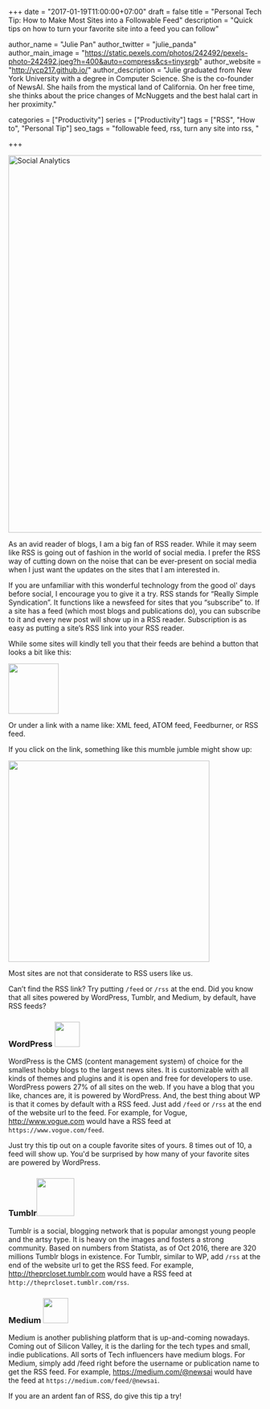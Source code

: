 +++
date = "2017-01-19T11:00:00+07:00"
draft = false
title = "Personal Tech Tip: How to Make Most Sites into a Followable Feed"
description = "Quick tips on how to turn your favorite site into a feed you can follow"

author_name = "Julie Pan"
author_twitter = "julie_panda"
author_main_image = "https://static.pexels.com/photos/242492/pexels-photo-242492.jpeg?h=400&auto=compress&cs=tinysrgb"
author_website = "http://ycp217.github.io/"
author_description = "Julie graduated from New York University with a degree in Computer Science. She is the co-founder of NewsAI. She hails from the mystical land of California. On her free time, she thinks about the price changes of McNuggets and the best halal cart in her proximity."

categories = ["Productivity"]
series = ["Productivity"]
tags = ["RSS", "How to", "Personal Tip"]
seo_tags = "followable feed, rss, turn any site into rss, "

+++

<img src="https://static.pexels.com/photos/242492/pexels-photo-242492.jpeg" width="750px" alt="Social Analytics">

As an avid reader of blogs, I am a big fan of RSS reader. While it may seem like RSS is going out of fashion in the world of social media. I prefer the RSS way of cutting down on the noise that can be ever-present on social media when I just want the updates on the sites that I am interested in.

If you are unfamiliar with this wonderful technology from the good ol' days before social, I encourage you to give it a try. RSS stands for “Really Simple Syndication”. It functions like a newsfeed for sites that you “subscribe” to. If a site has a feed (which most blogs and publications do), you can subscribe to it and every new post will show up in a RSS reader. Subscription is as easy as putting a site’s RSS link into your RSS reader.

While some sites will kindly tell you that their feeds are behind a button that looks a bit like this:

<img src="https://camo.githubusercontent.com/40c272b46c2b57652a398c8dc0546dd749fe6215/687474703a2f2f7777772e646966666572656e63656265747765656e2e696e666f2f73697465732f64656661756c742f66696c65732f696d616765732f312f61746f6d5f66656564735f6e6577735f69636f6e2e6a7067" width="100px" alt="">

Or under a link with a name like: XML feed, ATOM feed, Feedburner, or RSS feed.

If you click on the link, something like this mumble jumble might show up:

<img src="https://camo.githubusercontent.com/2da0bd68104935b9ef76fb62d4f395ea73ae366a/687474703a2f2f7777772e656a7264657369676e2e636f2e7a612f67726170686963732f6578616d706c652d7273732d666565642e6a7067" width="400px" alt="">

Most sites are not that considerate to RSS users like us.

Can’t find the RSS link? Try putting `/feed` or `/rss` at the end. Did you know that all sites powered by WordPress, Tumblr, and Medium, by default, have RSS feeds?

### WordPress <img src="https://camo.githubusercontent.com/885f3ed28e01fac2442606c20bad16ed294141cc/68747470733a2f2f6c68332e676f6f676c6575736572636f6e74656e742e636f6d2f5779693568363272396a3644616866375334556c346e4e4c644738376b336d395053655963736e6e447a4c4550423449784a4c2d516d5249565846716b5878376e76453d77333030" width="50px" alt="">

WordPress is the CMS (content management system) of choice for the smallest hobby blogs to the largest news sites. It is customizable with all kinds of themes and plugins and it is open and free for developers to use. WordPress powers 27% of all sites on the web. If you have a blog that you like, chances are, it is powered by WordPress. And, the best thing about WP is that it comes by default with a RSS feed. Just add `/feed` or `/rss` at the end of the website url to the feed. For example, for Vogue, http://www.vogue.com would have a RSS feed at `https://www.vogue.com/feed`.

Just try this tip out on a couple favorite sites of yours. 8 times out of 10, a feed will show up. You'd be surprised by how many of your favorite sites are powered by WordPress.

### Tumblr<img src="https://assets.tumblr.com/images/logo_page/blue-t.png" width="75px" alt="">

Tumblr is a social, blogging network that is popular amongst young people and the artsy type. It is heavy on the images and fosters a strong community. Based on numbers from Statista, as of Oct 2016, there are 320 millions Tumblr blogs in existence. For Tumblr, similar to WP, add `/rss` at the end of the website url to get the RSS feed. For example, http://theprcloset.tumblr.com would have a RSS feed at `http://theprcloset.tumblr.com/rss`.

### Medium <img src="https://camo.githubusercontent.com/6e4710d4e14540132acb139d6b9f83ecbb529ae1/68747470733a2f2f6c68332e676f6f676c6575736572636f6e74656e742e636f6d2f68364e77354c426557492d5f725a4e42322d507871365f375f30746e394135646e7170455430546a69554255696578747074664753734b444c667478426370656b44453d77333030" width="50px" alt="">

Medium is another publishing platform that is up-and-coming nowadays. Coming out of Silicon Valley, it is the darling for the tech types and small, indie publications. All sorts of Tech influencers have medium blogs. For Medium, simply add /feed right before the username or publication name to get the RSS feed. For example, https://medium.com/@newsai would have the feed at `https://medium.com/feed/@newsai`.

If you are an ardent fan of RSS, do give this tip a try!
